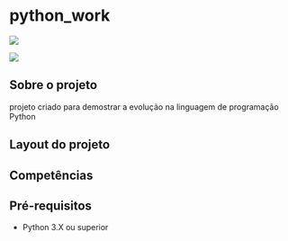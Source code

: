 # python_work

![](https://img.shields.io/github/license/deyvedsilva/python_work?style=plastic)
<p/>

![](https://img.shields.io/badge/Python-3776AB?style=for-the-badge&logo=python&logoColor=white)

## Sobre o projeto
projeto criado para demostrar a evolução na linguagem de programação Python

## Layout do projeto


## Competências


## Pré-requisitos
- Python 3.X ou superior
